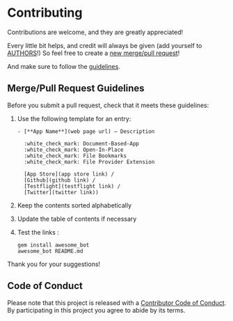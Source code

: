 # Contributing

Contributions are welcome, and they are greatly appreciated!

Every little bit helps, and credit will always be given (add yourself to
[AUTHORS](AUTHORS.md)!)
So feel free to create a [new merge/pull request][merge-link]!

And make sure to follow the [guidelines](#mergepull-request-guidelines).

## Merge/Pull Request Guidelines

Before you submit a pull request, check that it meets these guidelines:

1.  Use the following template for an entry:

        - [**App Name**](web page url) – Description

          :white_check_mark: Document-Based-App
          :white_check_mark: Open-In-Place
          :white_check_mark: File Bookmarks
          :white_check_mark: File Provider Extension

          [App Store](app store link) /
          [Github](github link) /
          [Testflight](testflight link) /
          [Twitter](twitter link))


2.  Keep the contents sorted alphabetically

3.  Update the table of contents if necessary

4.  Test the links :

        gem install awesome_bot
        awesome_bot README.md


Thank you for your suggestions!


## Code of Conduct

Please note that this project is released with a [Contributor Code of Conduct](CODE_OF_CONDUCT.md).
By participating in this project you agree to abide by its terms.

[issue-link]: https://github.com/goerz/awesome-ios-files-productivity/issues/new
[merge-link]: https://github.com/goerz/awesome-ios-files-productivity/compare
